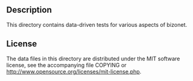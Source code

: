 Description
------------

This directory contains data-driven tests for various aspects of bizonet.

License
--------

The data files in this directory are distributed under the MIT software
license, see the accompanying file COPYING or
http://www.opensource.org/licenses/mit-license.php.

